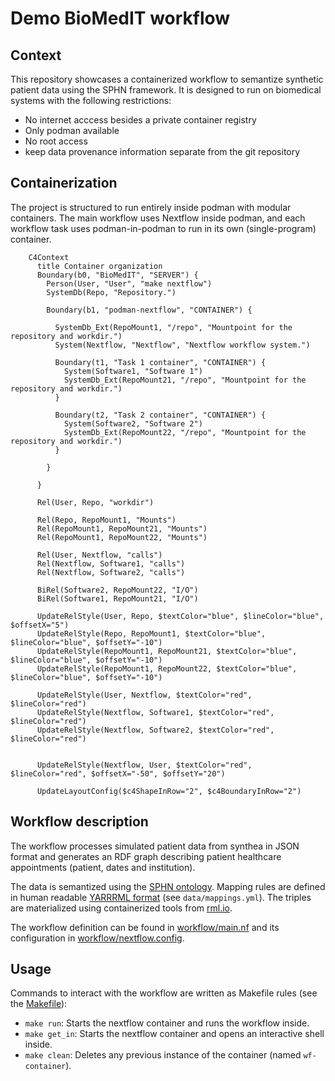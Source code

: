 # Demo BioMedIT workflow

## Context

This repository showcases a containerized workflow to semantize synthetic patient data using the SPHN framework.
It is designed to run on biomedical systems with the following restrictions:

* No internet acccess besides a private container registry
* Only podman available
* No root access
* keep data provenance information separate from the git repository

## Containerization

The project is structured to run entirely inside podman with modular containers.
The main workflow uses Nextflow inside podman, and each workflow task uses podman-in-podman to run in its own (single-program) container.

```mermaid
    C4Context
      title Container organization
      Boundary(b0, "BioMedIT", "SERVER") {
        Person(User, "User", "make nextflow")
        SystemDb(Repo, "Repository.")

        Boundary(b1, "podman-nextflow", "CONTAINER") {

          SystemDb_Ext(RepoMount1, "/repo", "Mountpoint for the repository and workdir.")
          System(Nextflow, "Nextflow", "Nextflow workflow system.")

          Boundary(t1, "Task 1 container", "CONTAINER") {
            System(Software1, "Software 1")
            SystemDb_Ext(RepoMount21, "/repo", "Mountpoint for the repository and workdir.")
          }

          Boundary(t2, "Task 2 container", "CONTAINER") {
            System(Software2, "Software 2")
            SystemDb_Ext(RepoMount22, "/repo", "Mountpoint for the repository and workdir.")
          }

        }

      }

      Rel(User, Repo, "workdir")

      Rel(Repo, RepoMount1, "Mounts")
      Rel(RepoMount1, RepoMount21, "Mounts")
      Rel(RepoMount1, RepoMount22, "Mounts")

      Rel(User, Nextflow, "calls")
      Rel(Nextflow, Software1, "calls")
      Rel(Nextflow, Software2, "calls")

      BiRel(Software2, RepoMount22, "I/O")
      BiRel(Software1, RepoMount21, "I/O")

      UpdateRelStyle(User, Repo, $textColor="blue", $lineColor="blue", $offsetX="5")
      UpdateRelStyle(Repo, RepoMount1, $textColor="blue", $lineColor="blue", $offsetY="-10")
      UpdateRelStyle(RepoMount1, RepoMount21, $textColor="blue", $lineColor="blue", $offsetY="-10")
      UpdateRelStyle(RepoMount1, RepoMount22, $textColor="blue", $lineColor="blue", $offsetY="-10")

      UpdateRelStyle(User, Nextflow, $textColor="red", $lineColor="red")
      UpdateRelStyle(Nextflow, Software1, $textColor="red", $lineColor="red")
      UpdateRelStyle(Nextflow, Software2, $textColor="red", $lineColor="red")


      UpdateRelStyle(Nextflow, User, $textColor="red", $lineColor="red", $offsetX="-50", $offsetY="20")

      UpdateLayoutConfig($c4ShapeInRow="2", $c4BoundaryInRow="2")

```

## Workflow description

The workflow processes simulated patient data from synthea in JSON format and generates an RDF graph describing patient healthcare appointments (patient, dates and institution).

The data is semantized using the [SPHN ontology](https://www.biomedit.ch/rdf/sphn-ontology). Mapping rules are defined in human readable [YARRRML format](https://rml.io/yarrrml/) (see `data/mappings.yml`). The triples are materialized using containerized tools from [rml.io](https://rml.io).

The workflow definition can be found in [workflow/main.nf](workflow/main.nf) and its configuration in [workflow/nextflow.config](workflow/nextflow.config).

## Usage

Commands to interact with the workflow are written as Makefile rules (see the [Makefile](Makefile)):
* `make run`: Starts the nextflow container and runs the workflow inside.
* `make get_in`: Starts the nextflow container and opens an interactive shell inside.
* `make clean`: Deletes any previous instance of the container (named `wf-container`).